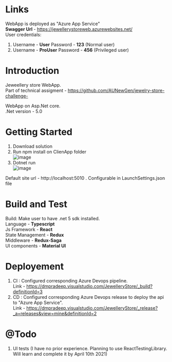 # Links
WebApp is deployed as "Azure App Service"  
**Swagger Url** - https://jewellerystoreweb.azurewebsites.net/  
User credentials:  
1. Username - **User**  Password - **123**  (Normal user)  
2. Username - **ProUser** Password - **456** (Privileged user)  

# Introduction 
Jeweellery store WebApp.  
Part of technical assigment - https://github.com/AUNewGen/jewelry-store-challenge-  

WebApp on Asp.Net core.  
.Net version - 5.0  

# Getting Started
1. Download solution  
2. Run npm install on ClienApp folder   
![image](https://user-images.githubusercontent.com/25026068/113978106-25e5d100-9861-11eb-9a31-42e143bce192.png)  
3. Dotnet run  
![image](https://user-images.githubusercontent.com/25026068/113978186-4150dc00-9861-11eb-8685-44ce51c067a8.png)


Default site url - http://localhost:5010 . Configurable in LaunchSettings.json file  

# Build and Test
Build: Make user to have .net 5 sdk installed.    
Language - **Typescript**  
Js Framework - **React**  
State Management - **Redux**  
Middleware - **Redux-Saga**  
UI components - **Material UI**  

# Deployement
1. CI : Configured corresponding Azure Devops pipeline.   
Link - https://dmpradeep.visualstudio.com/JewelleryStore/_build?definitionId=3   
2. CD : Configured corresponding Azure Devops release to deploy the api to "Azure App Service".   
Link - https://dmpradeep.visualstudio.com/JewelleryStore/_release?_a=releases&view=mine&definitionId=2    

# @Todo  
1. UI tests (I have no prior experience. Planning to use ReactTestingLibrary. Will learn and complete it by April 10th 2021)
